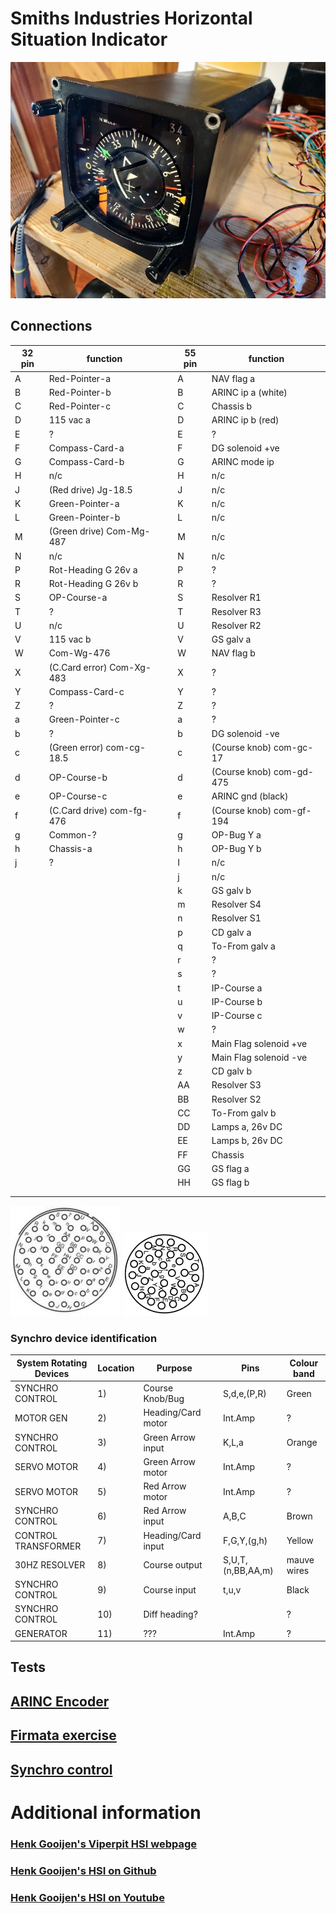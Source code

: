 # Smiths Industries Horizontal Situation Indicator

![HSI Overview](./images/HSI_overview.jpg)

## Connections

| 32 pin | function                  |  | 55 pin | function                 |
| ------ | ------------------------- |--| ------ | ------------------------ |
| A      | Red-Pointer-a             |  | A      | NAV flag a               |
| B      | Red-Pointer-b             |  | B      | ARINC ip a (white)       |
| C      | Red-Pointer-c             |  | C      | Chassis b                |
| D      | 115 vac a                 |  | D      | ARINC ip b (red)         |
| E      | ?                         |  | E      | ?                        |
| F      | Compass-Card-a            |  | F      | DG solenoid +ve          |
| G      | Compass-Card-b            |  | G      | ARINC mode ip            |
| H      | n/c                       |  | H      | n/c                      |
| J      | (Red drive) Jg-18.5       |  | J      | n/c                      |
| K      | Green-Pointer-a           |  | K      | n/c                      |
| L      | Green-Pointer-b           |  | L      | n/c                      |
| M      | (Green drive) Com-Mg-487  |  | M      | n/c                      |
| N      | n/c                       |  | N      | n/c                      |
| P      | Rot-Heading G 26v a       |  | P      | ?                        |
| R      | Rot-Heading G 26v b       |  | R      | ?                        |
| S      | OP-Course-a               |  | S      | Resolver R1              |
| T      | ?                         |  | T      | Resolver R3              |
| U      | n/c                       |  | U      | Resolver R2              |
| V      | 115 vac b                 |  | V      | GS galv a                |
| W      | Com-Wg-476                |  | W      | NAV flag b               |
| X      | (C.Card error) Com-Xg-483 |  | X      | ?                        |
| Y      | Compass-Card-c            |  | Y      | ?                        |
| Z      | ?                         |  | Z      | ?                        |
| a      | Green-Pointer-c           |  | a      | ?                        |
| b      | ?                         |  | b      | DG solenoid -ve          |
| c      | (Green error) com-cg-18.5 |  | c      | (Course knob) com-gc-17  |
| d      | OP-Course-b               |  | d      | (Course knob) com-gd-475 |
| e      | OP-Course-c               |  | e      | ARINC gnd (black)        |
| f      | (C.Card drive) com-fg-476 |  | f      | (Course knob) com-gf-194 |
| g      | Common-?                  |  | g      | OP-Bug Y a               |
| h      | Chassis-a                 |  | h      | OP-Bug Y b               |
| j      | ?                         |  | I      | n/c                      |
|        |                           |  | j      | n/c                      |
|        |                           |  | k      | GS galv b                |
|        |                           |  | m      | Resolver S4              |
|        |                           |  | n      | Resolver S1              |
|        |                           |  | p      | CD galv a                |
|        |                           |  | q      | To-From galv a           |
|        |                           |  | r      | ?                        |
|        |                           |  | s      | ?                        |
|        |                           |  | t      | IP-Course a              |
|        |                           |  | u      | IP-Course b              |
|        |                           |  | v      | IP-Course c              |
|        |                           |  | w      | ?                        |
|        |                           |  | x      | Main Flag solenoid +ve   |
|        |                           |  | y      | Main Flag solenoid -ve   |
|        |                           |  | z      | CD galv b                |
|        |                           |  | AA     | Resolver S3              |
|        |                           |  | BB     | Resolver S2              |
|        |                           |  | CC     | To-From galv b           |
|        |                           |  | DD     | Lamps a, 26v DC          |
|        |                           |  | EE     | Lamps b, 26v DC          |
|        |                           |  | FF     | Chassis                  |
|        |                           |  | GG     | GS flag a                |
|        |                           |  | HH     | GS flag b                |
|        |                           |  |        |                          |
|        |                           |  |        |                          |

![55 way connector](./images/HSI-Connector-55-way.png) ![32 way connector](./images/HSI-Connector-32-way.png)


### Synchro device identification

| System Rotating Devices | Location | Purpose            |  | Pins              | Colour band |
| ----------------------- | -------- | ------------------ |--| ----------------- | ----------- |
| SYNCHRO CONTROL         | 1)       | Course Knob/Bug    |  | S,d,e,(P,R)       | Green       |
| MOTOR GEN               | 2)       | Heading/Card motor |  | Int.Amp           | ?           |
| SYNCHRO CONTROL         | 3)       | Green Arrow input  |  | K,L,a             | Orange      |
| SERVO MOTOR             | 4)       | Green Arrow motor  |  | Int.Amp           | ?           |
| SERVO MOTOR             | 5)       | Red Arrow motor    |  | Int.Amp           | ?           |
| SYNCHRO CONTROL         | 6)       | Red Arrow input    |  | A,B,C             | Brown       |
| CONTROL TRANSFORMER     | 7)       | Heading/Card input |  | F,G,Y,(g,h)       | Yellow      |
| 30HZ RESOLVER           | 8)       | Course output      |  | S,U,T,(n,BB,AA,m) | mauve wires |
| SYNCHRO CONTROL         | 9)       | Course input       |  | t,u,v             | Black       |
| SYNCHRO CONTROL         | 10)      | Diff heading?      |  |                   | ?           |
| GENERATOR               | 11)      | ???                |  | Int.Amp           | ?           |

## Tests

## [ARINC Encoder](https://github.com/DavidJRichards/Aviation_ARINC_Encoder/blob/main/README.md)

## [Firmata exercise](./Firmata-exercise.md)

## [Synchro control](./Synchro-control.md)

# Additional information

### [Henk Gooijen's Viperpit HSI webpage](https://www.pdp-11.nl/viperpit/hsi/hsi.html)

### [Henk Gooijen's HSI on Github](https://github.com/PDP11Henk/PDP11Henk/tree/master/F-16%20HSI)

### [Henk Gooijen's HSI on Youtube](https://www.youtube.com/watch?v=7HDIuwM6Voc&t=13s&ab_channel=HenkGooijen)



